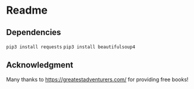 # Readme

## Dependencies

`pip3 install requests`
`pip3 install beautifulsoup4`

## Acknowledgment

Many thanks to https://greatestadventurers.com/ for providing free books!
